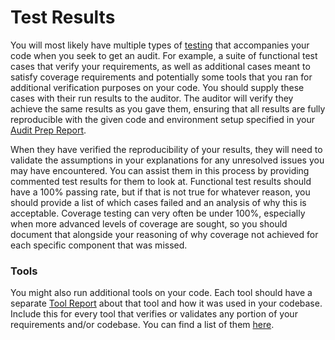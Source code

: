 # Test Results

You will most likely have multiple types of [testing](../development/testing.md) that accompanies your code when you seek to get an audit. For example, a suite of functional test cases that verify your requirements, as well as additional cases meant to satisfy coverage requirements and potentially some tools that you ran for additional verification purposes on your code. You should supply these cases with their run results to the auditor. The auditor will verify they achieve the same results as you gave them, ensuring that all results are fully reproducible with the given code and environment setup specified in your [Audit Prep Report](audit-prep-report.md).

When they have verified the reproducibility of your results, they will need to validate the assumptions in your explanations for any unresolved issues you may have encountered. You can assist them in this process by providing commented test results for them to look at. Functional test results should have a 100% passing rate, but if that is not true for whatever reason, you should provide a list of which cases failed and an analysis of why this is acceptable. Coverage testing can very often be under 100%, especially when more advanced levels of coverage are sought, so you should document that alongside your reasoning of why coverage not achieved for each specific component that was missed.

### Tools

You might also run additional tools on your code. Each tool should have a separate [Tool Report](../tools/tool-reports.md) about that tool and how it was used in your codebase. Include this for every tool that verifies or validates any portion of your requirements and/or codebase. You can find a list of them [here](../tools/existing-tools.md).

